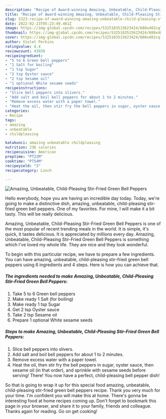 ```yaml
---
description: "Recipe of Award-winning Amazing, Unbeatable, Child-Pleasing Stir-Fried Green Bell Peppers"
title: "Recipe of Award-winning Amazing, Unbeatable, Child-Pleasing Stir-Fried Green Bell Peppers"
slug: 5323-recipe-of-award-winning-amazing-unbeatable-child-pleasing-stir-fried-green-bell-peppers
date: 2022-02-23T05:23:49.461Z
image: https://img-global.cpcdn.com/recipes/5325183515623424/680x482cq70/amazing-unbeatable-child-pleasing-stir-fried-green-bell-peppers-recipe-main-photo.jpg
thumbnail: https://img-global.cpcdn.com/recipes/5325183515623424/680x482cq70/amazing-unbeatable-child-pleasing-stir-fried-green-bell-peppers-recipe-main-photo.jpg
cover: https://img-global.cpcdn.com/recipes/5325183515623424/680x482cq70/amazing-unbeatable-child-pleasing-stir-fried-green-bell-peppers-recipe-main-photo.jpg
author: Violet Perkins
ratingvalue: 4.4
reviewcount: 43939
recipeingredient:
- "5 to 6 Green bell peppers"
- "1 Salt for boiling"
- "1 tsp Sugar"
- "2 tsp Oyster sauce"
- "2 tsp Sesame oil"
- "1 optional White sesame seeds"
recipeinstructions:
- "Slice bell peppers into slivers."
- "Add salt and boil bell peppers for about 1 to 2 minutes."
- "Remove excess water with a paper towel."
- "Heat the oil, then stir fry the bell peppers in sugar, oyster sauce, then sesame oil (in that order), and sprinkle with sesame seeds before serving! There! You now have a perfect, child-pleasing bell pepper dish!"
categories:
- Recipe
tags:
- amazing
- unbeatable
- childpleasing

katakunci: amazing unbeatable childpleasing 
nutrition: 236 calories
recipecuisine: American
preptime: "PT22M"
cooktime: "PT54M"
recipeyield: "3"
recipecategory: Lunch

---
```



![Amazing, Unbeatable, Child-Pleasing Stir-Fried Green Bell Peppers](https://img-global.cpcdn.com/recipes/5325183515623424/680x482cq70/amazing-unbeatable-child-pleasing-stir-fried-green-bell-peppers-recipe-main-photo.jpg)

Hello everybody, hope you are having an incredible day today. Today, we're going to make a distinctive dish, amazing, unbeatable, child-pleasing stir-fried green bell peppers. One of my favorites. For mine, I will make it a bit tasty. This will be really delicious.



Amazing, Unbeatable, Child-Pleasing Stir-Fried Green Bell Peppers is one of the most popular of recent trending meals in the world. It is simple, it's quick, it tastes delicious. It is appreciated by millions every day. Amazing, Unbeatable, Child-Pleasing Stir-Fried Green Bell Peppers is something which I've loved my whole life. They are nice and they look wonderful.


To begin with this particular recipe, we have to prepare a few ingredients. You can have amazing, unbeatable, child-pleasing stir-fried green bell peppers using 6 ingredients and 4 steps. Here is how you can achieve that.

<!--inarticleads1-->

##### The ingredients needed to make Amazing, Unbeatable, Child-Pleasing Stir-Fried Green Bell Peppers:

1. Take 5 to 6 Green bell peppers
1. Make ready 1 Salt (for boiling)
1. Make ready 1 tsp Sugar
1. Get 2 tsp Oyster sauce
1. Take 2 tsp Sesame oil
1. Prepare 1 optional White sesame seeds




<!--inarticleads2-->

##### Steps to make Amazing, Unbeatable, Child-Pleasing Stir-Fried Green Bell Peppers:

1. Slice bell peppers into slivers.
1. Add salt and boil bell peppers for about 1 to 2 minutes.
1. Remove excess water with a paper towel.
1. Heat the oil, then stir fry the bell peppers in sugar, oyster sauce, then sesame oil (in that order), and sprinkle with sesame seeds before serving! There! You now have a perfect, child-pleasing bell pepper dish!




So that is going to wrap it up for this special food amazing, unbeatable, child-pleasing stir-fried green bell peppers recipe. Thank you very much for your time. I'm confident you will make this at home. There's gonna be interesting food at home recipes coming up. Don't forget to bookmark this page in your browser, and share it to your family, friends and colleague. Thanks again for reading. Go on get cooking!
